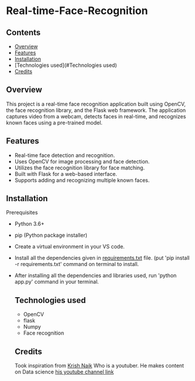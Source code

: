 # Real-time-Face-Recognition

## Contents
* [Overview](#Overview)
* [Features](#Features)
* [Installation](#Installation)
* [Technologies used](#Technologies used)
* [Credits](#Credits)

## Overview
This project is a real-time face recognition application built using OpenCV, the face recognition library, and the Flask web framework. The application captures video from a webcam, detects faces in real-time, and recognizes known faces using a pre-trained model.

## Features
* Real-time face detection and recognition.
* Uses OpenCV for image processing and face detection.
* Utilizes the face recognition library for face matching.
* Built with Flask for a web-based interface.
* Supports adding and recognizing multiple known faces.


## Installation
Prerequisites
* Python 3.6+
* pip (Python package installer)
* Create a virtual environment in your VS code.
* Install all the dependencies given in [requirements.txt](https://github.com/rohityadav22470/Real-time-Face-Recognition/edit/main/requirements.txt) file. (put 'pip install -r requirements.txt' command on terminal to install.
* After installing all the dependencies and libraries used, run 'python app.py' command in your terminal.

  ## Technologies used
  * OpenCV
  * flask
  * Numpy
  * Face recognition

  ## Credits
  Took inspiration from [Krish Naik](https://github.com/krishnaik06) Who is a youtuber. He makes content on Data science [his youtube channel link](https://www.youtube.com/channel/UCNU_lfiiWBdtULKOw6X0Dig) 


